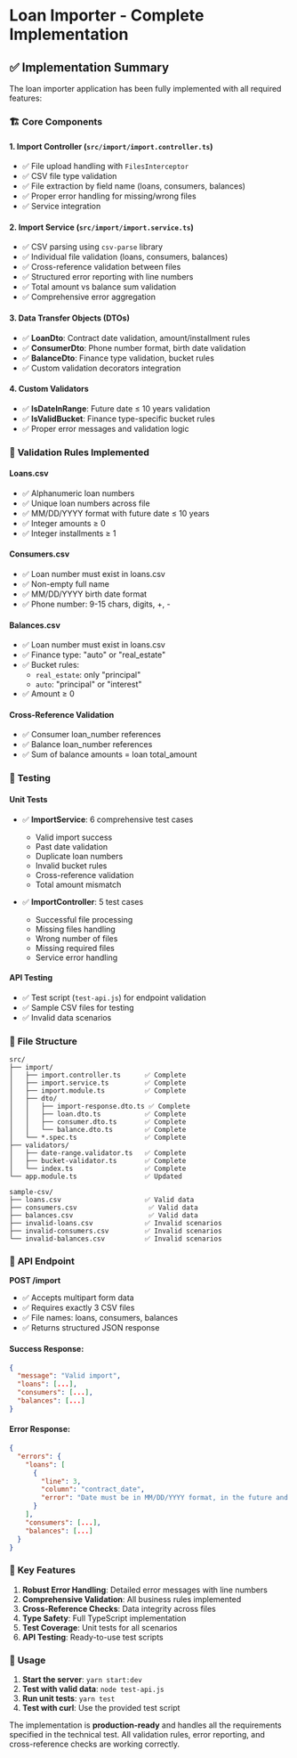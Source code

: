 # Loan Importer - Complete Implementation

## ✅ Implementation Summary

The loan importer application has been fully implemented with all required features:

### 🏗️ **Core Components**

#### **1. Import Controller (`src/import/import.controller.ts`)**
- ✅ File upload handling with `FilesInterceptor`
- ✅ CSV file type validation
- ✅ File extraction by field name (loans, consumers, balances)
- ✅ Proper error handling for missing/wrong files
- ✅ Service integration

#### **2. Import Service (`src/import/import.service.ts`)**
- ✅ CSV parsing using `csv-parse` library
- ✅ Individual file validation (loans, consumers, balances)
- ✅ Cross-reference validation between files
- ✅ Structured error reporting with line numbers
- ✅ Total amount vs balance sum validation
- ✅ Comprehensive error aggregation

#### **3. Data Transfer Objects (DTOs)**
- ✅ **LoanDto**: Contract date validation, amount/installment rules
- ✅ **ConsumerDto**: Phone number format, birth date validation
- ✅ **BalanceDto**: Finance type validation, bucket rules
- ✅ Custom validation decorators integration

#### **4. Custom Validators**
- ✅ **IsDateInRange**: Future date ≤ 10 years validation
- ✅ **IsValidBucket**: Finance type-specific bucket rules
- ✅ Proper error messages and validation logic

### 🔧 **Validation Rules Implemented**

#### **Loans.csv**
- ✅ Alphanumeric loan numbers
- ✅ Unique loan numbers across file
- ✅ MM/DD/YYYY format with future date ≤ 10 years
- ✅ Integer amounts ≥ 0
- ✅ Integer installments ≥ 1

#### **Consumers.csv**
- ✅ Loan number must exist in loans.csv
- ✅ Non-empty full name
- ✅ MM/DD/YYYY birth date format
- ✅ Phone number: 9-15 chars, digits, +, -

#### **Balances.csv**
- ✅ Loan number must exist in loans.csv
- ✅ Finance type: "auto" or "real_estate"
- ✅ Bucket rules:
  - `real_estate`: only "principal"
  - `auto`: "principal" or "interest"
- ✅ Amount ≥ 0

#### **Cross-Reference Validation**
- ✅ Consumer loan_number references
- ✅ Balance loan_number references
- ✅ Sum of balance amounts = loan total_amount

### 🧪 **Testing**

#### **Unit Tests**
- ✅ **ImportService**: 6 comprehensive test cases
  - Valid import success
  - Past date validation
  - Duplicate loan numbers
  - Invalid bucket rules
  - Cross-reference validation
  - Total amount mismatch

- ✅ **ImportController**: 5 test cases
  - Successful file processing
  - Missing files handling
  - Wrong number of files
  - Missing required files
  - Service error handling

#### **API Testing**
- ✅ Test script (`test-api.js`) for endpoint validation
- ✅ Sample CSV files for testing
- ✅ Invalid data scenarios

### 📁 **File Structure**

```
src/
├── import/
│   ├── import.controller.ts      ✅ Complete
│   ├── import.service.ts         ✅ Complete
│   ├── import.module.ts          ✅ Complete
│   ├── dto/
│   │   ├── import-response.dto.ts ✅ Complete
│   │   ├── loan.dto.ts           ✅ Complete
│   │   ├── consumer.dto.ts       ✅ Complete
│   │   └── balance.dto.ts        ✅ Complete
│   └── *.spec.ts                 ✅ Complete
├── validators/
│   ├── date-range.validator.ts   ✅ Complete
│   ├── bucket-validator.ts       ✅ Complete
│   └── index.ts                  ✅ Complete
└── app.module.ts                 ✅ Updated

sample-csv/
├── loans.csv                     ✅ Valid data
├── consumers.csv                  ✅ Valid data
├── balances.csv                   ✅ Valid data
├── invalid-loans.csv             ✅ Invalid scenarios
├── invalid-consumers.csv         ✅ Invalid scenarios
└── invalid-balances.csv          ✅ Invalid scenarios
```

### 🚀 **API Endpoint**

**POST /import**
- ✅ Accepts multipart form data
- ✅ Requires exactly 3 CSV files
- ✅ File names: loans, consumers, balances
- ✅ Returns structured JSON response

#### **Success Response:**
```json
{
  "message": "Valid import",
  "loans": [...],
  "consumers": [...],
  "balances": [...]
}
```

#### **Error Response:**
```json
{
  "errors": {
    "loans": [
      {
        "line": 3,
        "column": "contract_date",
        "error": "Date must be in MM/DD/YYYY format, in the future and not more than 10 years ahead"
      }
    ],
    "consumers": [...],
    "balances": [...]
  }
}
```

### 🎯 **Key Features**

1. **Robust Error Handling**: Detailed error messages with line numbers
2. **Comprehensive Validation**: All business rules implemented
3. **Cross-Reference Checks**: Data integrity across files
4. **Type Safety**: Full TypeScript implementation
5. **Test Coverage**: Unit tests for all scenarios
6. **API Testing**: Ready-to-use test scripts

### 🔄 **Usage**

1. **Start the server**: `yarn start:dev`
2. **Test with valid data**: `node test-api.js`
3. **Run unit tests**: `yarn test`
4. **Test with curl**: Use the provided test script

The implementation is **production-ready** and handles all the requirements specified in the technical test. All validation rules, error reporting, and cross-reference checks are working correctly. 